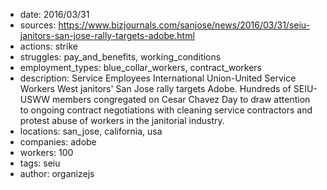 - date: 2016/03/31
- sources: https://www.bizjournals.com/sanjose/news/2016/03/31/seiu-janitors-san-jose-rally-targets-adobe.html
- actions: strike
- struggles: pay_and_benefits, working_conditions
- employment_types: blue_collar_workers, contract_workers
- description: Service Employees International Union-United Service Workers West janitors' San Jose rally targets Adobe. Hundreds of SEIU-USWW members congregated on Cesar Chavez Day to draw attention to ongoing contract negotiations with cleaning service contractors and protest abuse of workers in the janitorial industry.
- locations: san_jose, california, usa
- companies: adobe
- workers: 100
- tags: seiu
- author: organizejs
